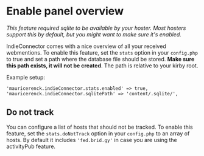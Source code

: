 # Enable panel overview

_This feature required sqlite to be available by your hoster. Most hosters support this by default, but you might want to make sure it's enabled._

IndieConnector comes with a nice overview of all your received webmentions. To enable this feature, set the `stats` option in your `config.php` to true and set a path where the database file should be stored. **Make sure this path exists, it will not be created**. The path is relative to your kirby root.

Example setup:

```
'mauricerenck.indieConnector.stats.enabled' => true,
'mauricerenck.indieConnector.sqlitePath' => 'content/.sqlite/',
```

## Do not track

You can configure a list of hosts that should not be tracked. To enable this feature, set the `stats.doNotTrack` option in your `config.php` to an array of hosts. By default it includes `'fed.brid.gy'` in case you are using the activityPub feature.
